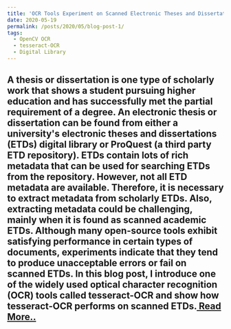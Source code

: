 ```yaml
---
title: 'OCR Tools Experiment on Scanned Electronic Theses and Dissertations (ETDs)'
date: 2020-05-19
permalink: /posts/2020/05/blog-post-1/
tags:
  - OpenCV OCR
  - tesseract-OCR
  - Digital Library
---
```

A thesis or dissertation is one type of scholarly work that shows a student pursuing higher education and has successfully met the partial requirement of a degree. An electronic thesis or dissertation can be found from either a university's electronic theses and dissertations (ETDs) digital library or ProQuest (a third party ETD repository). ETDs contain lots of rich metadata that can be used for searching ETDs from the repository. However, not all ETD metadata are available. Therefore, it is necessary to extract metadata from scholarly ETDs. Also, extracting metadata could be challenging, mainly when it is found as scanned academic ETDs. Although many open-source tools exhibit satisfying performance in certain types of documents, experiments indicate that they tend to produce unacceptable errors or fail on scanned ETDs. In this blog post, I introduce one of the widely used optical character recognition (OCR) tools called tesseract-OCR and show how tesseract-OCR performs on scanned ETDs.<a href="https://ws-dl.blogspot.com/2020/05/2020-xx-xx-ocr-tools-experiment-on.html"> Read More..</a>
------